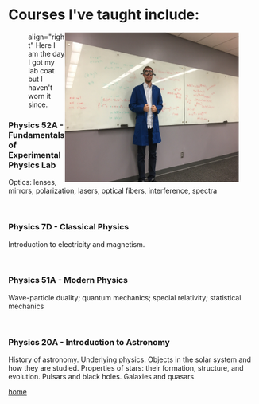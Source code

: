 # Courses I've taught include:

<figure>
 <img align="right" src="./jackpic6.jpg" width="350" height="300"/>
 <figcaption> align="right"
 Here I am the day I got my lab coat but I haven't worn it since.
 </figcaption>
</figure>


### Physics 52A - Fundamentals of Experimental Physics Lab

Optics: lenses, mirrors, polarization, lasers, optical fibers, interference, spectra

<br>

### Physics 7D - Classical Physics

Introduction to electricity and magnetism.

<br>

### Physics 51A -  Modern Physics

Wave-particle duality; quantum mechanics; special relativity; statistical mechanics

<br>

### Physics 20A - Introduction to Astronomy

History of astronomy. Underlying physics. Objects in the solar system and how they are studied. 
Properties of stars: their formation, structure, and evolution. Pulsars and black holes. Galaxies and quasars.


[home](./)
